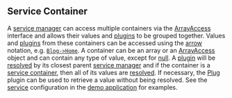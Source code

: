 ## Service Container
A [service manager](https://github.com/mvc5/mvc5/blob/master/src/Service/Manager.php) can access multiple containers via the [ArrayAccess](http://php.net/manual/en/class.arrayaccess.php) interface and allows their values and [plugins](#plugins) to be grouped together. Values and [plugins](#plugins) from these containers can be accessed using the [arrow](https://github.com/mvc5/mvc5/blob/master/src/Arg.php#L279) notation, e.g. [<code>Blog->Home</code>](https://github.com/mvc5/mvc5-application/blob/master/config/route.php#L11). A container can be an array or an [ArrayAccess](http://php.net/manual/en/class.arrayaccess.php) object and can contain any type of value, except for [null](http://php.net/manual/en/language.types.null.php). A [plugin](#plugins) will be [resolved](https://github.com/mvc5/mvc5/blob/master/src/Resolver/Resolver.php#L413) by its closest parent [service manager](https://github.com/mvc5/mvc5/blob/master/src/Service/Manager.php) and if the container is a [service container](https://github.com/mvc5/mvc5/blob/master/src/Service/Container.php), then all of its values are [resolved](https://github.com/mvc5/mvc5/blob/master/src/Resolver/Resolver.php#L413). If necessary, the [Plug](#plugins) plugin can be used to retrieve a value without being resolved. See the [service](https://github.com/mvc5/mvc5-application/blob/master/config/service.php) configuration in the [demo application](https://github.com/mvc5/mvc5-application) for examples.
